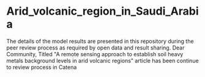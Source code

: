 # Arid_volcanic_region_in_Saudi_Arabia
The details of the model results are presented in this repository during the peer review process as required by open data and result sharing.
Dear Community, Titled "A remote sensing approach to establish soil heavy metals background levels in arid volcanic regions" article has been continue to review process in Catena

